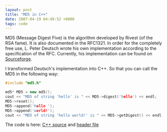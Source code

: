 ```yaml
---
layout: post
title: "MD5 in C++"
date: 2007-04-19 04:49:52 +0800
tags: code
---
```


MD5 (Message Digest Five) is the algorithm developed by Rivest (of the RSA
fame). It is also documented in the RFC1321. In order for the completely free
use, L. Peter Deutsch wrote his own implementation according to the
specification of the RFC. Currently, his implementation can be found on
[Sourceforge](http://sourceforge.net/projects/libmd5-rfc/).

I transformed Deutsch's implementation into C++. So that you
can call the MD5 in the following way:

```c++
#include "md5.h"

md5* MD5 = new md5();
cout << "MD5 of string 'hello' is " << MD5->digest('hello') << endl;
MD5->reset();
MD5->append('hello ');
MD5->append('world!');
cout << "MD5 of string 'hello world!' is " << MD5->getDigest() << endl;
```

The code is here: [C++ source](/img/md5.cc) and [header file](/img/md5.h)
